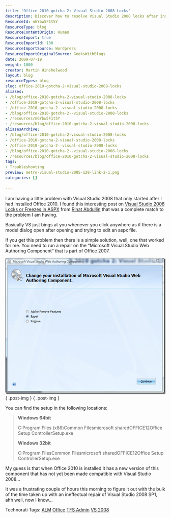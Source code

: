 ```yaml
---
title: 'Office 2010 gotcha 2: Visual Studio 2008 Locks'
description: Discover how to resolve Visual Studio 2008 locks after installing Office 2010. Follow this simple fix to enhance your development experience!
ResourceId: nGYbw5F1t5Y
ResourceType: blog
ResourceContentOrigin: Human
ResourceImport: true
ResourceImportId: 100
ResourceImportSource: Wordpress
ResourceImportOriginalSource: GeeksWithBlogs
date: 2009-07-19
weight: 1000
creator: Martin Hinshelwood
layout: blog
resourceTypes: blog
slug: office-2010-gotcha-2-visual-studio-2008-locks
aliases:
- /blog/office-2010-gotcha-2-visual-studio-2008-locks
- /office-2010-gotcha-2-visual-studio-2008-locks
- /office-2010-gotcha-2--visual-studio-2008-locks
- /blog/office-2010-gotcha-2--visual-studio-2008-locks
- /resources/nGYbw5F1t5Y
- /resources/blog/office-2010-gotcha-2-visual-studio-2008-locks
aliasesArchive:
- /blog/office-2010-gotcha-2-visual-studio-2008-locks
- /office-2010-gotcha-2-visual-studio-2008-locks
- /office-2010-gotcha-2--visual-studio-2008-locks
- /blog/office-2010-gotcha-2--visual-studio-2008-locks
- /resources/blog/office-2010-gotcha-2-visual-studio-2008-locks
tags:
- Troubleshooting
preview: metro-visual-studio-2005-128-link-2-1.png
categories: []

---
```

I am having a little problem with Visual Studio 2008 that only started after I had installed Office 2010. I found this interesting post on [Visual Studio 2008 Locks or Freezes in ASPX](http://abdullin.com/journal/2009/5/12/visual-studio-2008-locks-or-freezes-in-aspx.html) from [Rinat Abdullin](http://abdullin.com/) that was a complete match to the problem I am having.

Basically VS just bings at you whenever you click anywhere as if there is a model dialog open after opening and trying to edit an aspx file.

If you get this problem then there is a simple solution, well, one that worked for me. You need to run a repair on the “Microsoft Visual Studio Web Authoring Component” that is part of Office 2007.

[![image](images/Office2010gotcha2_876A-image_thumb-1-2.png)](http://blog.hinshelwood.com/files/2011/05/GWB-WindowsLiveWriter-Office2010gotcha2_876A-image_2.png)
{ .post-img }
{ .post-img }

You can find the setup in the following locations:

> **Windows 64bit**
>
> C:Program Files (x86)Common Filesmicrosoft sharedOFFICE12Office Setup ControllerSetup.exe
>
> **Windows 32bit**
>
> C:Program FilesCommon Filesmicrosoft sharedOFFICE12Office Setup ControllerSetup.exe

My guess is that when Office 2010 is installed it has a new version of this component that has not yet been made compatible with Visual Studio 2008…

It was a frustrating couple of hours this morning to figure it out with the bulk of the time taken up with an ineffectual repair of Visual Studio 2008 SP1, ahh well, now I know…

Technorati Tags: [ALM](http://technorati.com/tags/ALM) [Office](http://technorati.com/tags/Office) [TFS Admin](http://technorati.com/tags/TFS+Admin) [VS 2008](http://technorati.com/tags/VS+2008)
